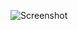 ![Screenshot](https://raw.githubusercontent.com/Cryakl/Ultimate-RAT-Collection/refs/heads/main/Backage/Backage%203.2%20se/Screenshot.png)
